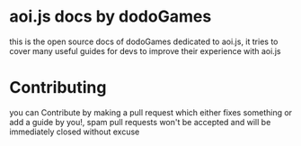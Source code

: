 # aoi.js docs by dodoGames
this is the open source docs of dodoGames dedicated to aoi.js, it tries to cover many useful guides for devs to improve their experience with aoi.js

# Contributing
you can Contribute by making a pull request which either fixes something or add a guide by you!, spam pull requests won't be accepted and will be immediately closed without excuse
